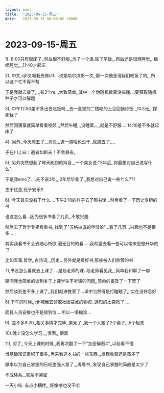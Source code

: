 ```yaml
---
layout: post
title:  "2023-09-15-周五"
date:   2023-09-15 00:00:00 +0800
---
```




# 2023-09-15-周五



1). 8:00只有起床了..然后很不舒服,,洗了一个澡,除了早饭,,,然后还是很想睡觉,,,继续睡觉,,,,11:40才起床

2), 中文,cjh又喊我去做ctf....说是哈尔滨那一次,,那一次他是请我们吃饭了的,,,所以这个忙不得不帮

于是我就去做了,,,,有3个re...大致简单,,其中一个伪随机数真没搞懂....要获取随机种子才可以解题

3), 中午12:50差不多出去吃饭吗,,,去一食堂的二楼吃的土豆回锅炒饭,,,10.5元,,,撑死我了

然后回寝室就简单看看视频,,,然后午睡,,,没睡着,.,,,就是不舒服.....14:10差不多就起床了

4), 另外,,今天周五了,,,真快,,,这一周啥也没干,,就周五了,,,,

子在川上曰：逝者如斯夫！不舍昼夜。

5), 另外突然想起了昨天刷到的抖音,,,一个美女说:"3年后,,你最想对自己说写什么".

于是我emo了....先不说3年,,,2年后毕业了,,我想对自己说一些什么???

生于忧患,死于安乐!!

6), 今天其实没有干什么....下午2:10的样子去了图书馆...然后看了一下历史专柜的书

也没怎么看...因为很多书看了几页,,不敢兴趣

然后去了哲学专柜看看书,,找到了"苏格拉底的申辩论"...看了几页...兴趣也不是很多...

其实我看书不会去随心所欲,漫无目的的看.....我希望去看一些可以带来思想升华的书

比如军事,哲学,,古诗词,,,历史...另外就是看好书,那些被人们称赞的书

7),书没怎么看就去上课了....是段老师的课..段老师看见我,,,简单我和聊了一聊

期间我也简单的谈到关于上课学生不听课的问题,,简单的提及了一下罢了

然后谈到差不多上课了,,我们就进教室了...课中当然得是打瞌睡了,,,实在没休息好

8),下午的时候,,cjh喊我去领取社团摆点的物资..通知的太突然了.....

而且人员安排也不是很到位....所以一塌糊涂...

9), 差不多8:20,,相关事情才完毕,,累死了,,我一个人搬了2个桌子,,,5个板凳

10).晚上没怎么学习,,,,很困,,,很累

11), 对了,,今天上课的时候,,我再次翻了一下"加密解密4",,以前看不懂

当基础知识累积了很多,,再来看这本书的一些东西,,,发现收获还是蛮多了

原本以为自己掌握的已经差强人意了,,,再看书,,发现自己掌握的简直是太少了

不成体系,,,联系不紧密

一天小结: 有点小糟糕,,,好像啥也没干哈
